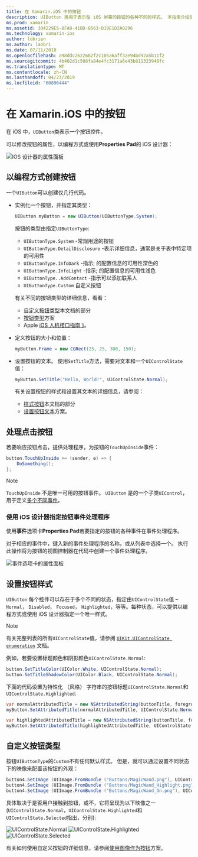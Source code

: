 ```yaml
---
title: 在 Xamarin.iOS 中的按钮
description: UIButton 类用于表示在 iOS 屏幕的按钮的各种不同的样式。 本指南介绍使用按钮在 iOS 中的不同选项。
ms.prod: xamarin
ms.assetid: 304229E5-8FA8-41BD-8563-D19E1D2A0296
ms.technology: xamarin-ios
author: lobrien
ms.author: laobri
ms.date: 07/11/2018
ms.openlocfilehash: a98ddc2622682f2c105a6aff32e94bd92a5b11f2
ms.sourcegitcommit: 4b402d1c508fa84e4fc3171a6e43b811323948fc
ms.translationtype: MT
ms.contentlocale: zh-CN
ms.lasthandoff: 04/23/2019
ms.locfileid: "60896444"
---
```

# <a name="buttons-in-xamarinios"></a>在 Xamarin.iOS 中的按钮

在 iOS 中，`UIButton`类表示一个按钮控件。

可以修改按钮的属性，以编程方式或使用**Properties Pad**的 iOS 设计器：

![IOS 设计器的属性面板](buttons-images/properties.png "iOS 设计器的 Properties Pad")

## <a name="creating-a-button-programmatically"></a>以编程方式创建按钮

一个`UIButton`可以创建仅几行代码。

- 实例化一个按钮，并指定其类型：

  ```csharp
  UIButton myButton = new UIButton(UIButtonType.System);
  ```

  按钮的类型由指定`UIButtonType`:

  - `UIButtonType.System` -常规用途的按钮
  - `UIButtonType.DetailDisclosure` -表示详细信息，通常是关于表中特定项的可用性
  - `UIButtonType.InfoDark` -指示; 的配置信息的可用性深色的
  - `UIButtonType.InfoLight` -指示; 的配置信息的可用性浅色
  - `UIButtonType..AddContact` -指示可以添加联系人
  - `UIButtonType.Custom` 自定义按钮

  有关不同的按钮类型的详细信息，看看：
  
  - [自定义按钮类型](#custom-button-types)本文档的部分
  - [按钮类型](https://github.com/xamarin/recipes/tree/master/Recipes/ios/standard_controls/buttons/create_different_types_of_buttons)方案
  - Apple [iOS 人机接口指南 》](https://developer.apple.com/design/human-interface-guidelines/ios/controls/buttons/)。

- 定义按钮的大小和位置：

  ```csharp
  myButton.Frame = new CGRect(25, 25, 300, 150);
  ```

- 设置按钮的文本。 使用`SetTitle`方法，需要对文本和一个`UIControlState`值：

  ```csharp
  myButton.SetTitle("Hello, World!", UIControlState.Normal);
  ```

  有关设置按钮的样式和设置其文本的详细信息，请参阅：

  - [样式按钮](#styling-a-button)本文档的部分
  - [设置按钮文本](https://github.com/xamarin/recipes/tree/master/Recipes/ios/standard_controls/buttons/set_button_text)方案。

## <a name="handling-a-button-tap"></a>处理点击按钮

若要响应按钮点击，提供处理程序，为按钮的`TouchUpInside`事件：

```csharp
button.TouchUpInside += (sender, e) => {
    DoSomething();
};
```

> [!NOTE]
> `TouchUpInside` 不是唯一可用的按钮事件。 `UIButton` 是的一个子类`UIControl`，用于定义[多个不同事件](xref:UIKit.UIControlEvent)。

### <a name="using-the-ios-designer-to-specify-button-event-handlers"></a>使用 iOS 设计器指定按钮事件处理程序

使用**事件**选项卡**Properties Pad**若要指定的按钮的各种事件在事件处理程序。

对于相应的事件中，键入新的事件处理程序的名称，或从列表中选择一个。 执行此操作将为按钮的视图控制器在代码中创建一个事件处理程序。

![事件选项卡的属性面板](buttons-images/image1.png "事件选项卡的属性面板")

## <a name="styling-a-button"></a>设置按钮样式

`UIButton` 每个控件可以存在于多个不同的状态，指定由`UIControlState`值 – `Normal`， `Disabled`， `Focused`， `Highlighted`，等等。每种状态，可以提供以编程方式或使用 iOS 设计器指定一个唯一样式。

> [!NOTE]
> 有关完整列表的所有`UIControlState`值，请参阅 [`UIKit.UIControlState enumeration`](xref:UIKit.UIControlState)
> 文档。

例如，若要设置标题颜色和阴影颜色`UIControlState.Normal`:

```csharp
button.SetTitleColor(UIColor.White, UIControlState.Normal);
button.SetTitleShadowColor(UIColor.Black, UIControlState.Normal);
```

下面的代码设置为特性化 （风格） 字符串的按钮标题`UIControlState.Normal`和`UIControlState.Highlighted`:

```csharp
var normalAttributedTitle = new NSAttributedString(buttonTitle, foregroundColor: UIColor.Blue, strikethroughStyle: NSUnderlineStyle.Single);
myButton.SetAttributedTitle(normalAttributedTitle, UIControlState.Normal);

var highlightedAttributedTitle = new NSAttributedString(buttonTitle, foregroundColor: UIColor.Green, strikethroughStyle: NSUnderlineStyle.Thick);
myButton.SetAttributedTitle(highlightedAttributedTitle, UIControlState.Highlighted);
```

## <a name="custom-button-types"></a>自定义按钮类型

按钮`UIButtonType`的`Custom`不有任何默认样式。 但是，就可以通过设置不同状态下的映像来配置该按钮的外观：

```csharp
button4.SetImage (UIImage.FromBundle ("Buttons/MagicWand.png"), UIControlState.Normal);
button4.SetImage (UIImage.FromBundle ("Buttons/MagicWand_Highlight.png"), UIControlState.Highlighted);
button4.SetImage (UIImage.FromBundle ("Buttons/MagicWand_On.png"), UIControlState.Selected);
```

具体取决于是否用户接触到按钮，或不，它将呈现为以下映像之一 (`UIControlState.Normal`，`UIControlState.Highlighted`和`UIControlState.Selected`指出，分别):

![UIControlState.Normal](buttons-images/image22.png "UIControlState.Normal")
![UIControlState.Highlighted](buttons-images/image23.png "UIControlState.Highlighted")
![UIControlState.Selected](buttons-images/image24.png "UIControlState.Selected")

有关如何使用自定义按钮的详细信息，请参阅[使用图像作为按钮](https://github.com/xamarin/recipes/tree/master/Recipes/ios/standard_controls/buttons/use_an_image_for_a_button)方案。

